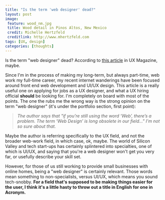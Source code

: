 ```yaml
---
title: "Is the term 'web designer' dead?"
layout: post
image:
 feature: wood_nm.jpg
 title: Wood detail in Pinos Altos, New Mexico
 credit: Michelle Hertzfeld
 creditlink: http://www.mhertzfeld.com
tags: [UX, design]
categories: [thoughts]
---
```

Is the term "web designer" dead? According to [this article](http://uxmag.com/articles/improving-hiring-for-user-experience-the-applicant) in UX Magazine, maybe.<!--more-->

Since I'm in the process of making my long-term, but always part-time, web work my full-time career, my recent internet wanderings have been focused around front end web development and UI/UX design. This article is a really useful one on applying for jobs as a UX designer, and what a UX hiring official **should** be looking for. I'm completely on board with most of the points. The one the rubs me the wrong way is the strong opinion on the term "web designer" (it's under the portfolio section, first point):

>*The author says that "if you’re still using the word ‘Web’, there’s a problem. The term ‘Web Design’ is long obsolete in our field..." I'm not so sure about that.*

Maybe the author is referring specifically to the UX field, and not the broader web-work field, in which case, ok, maybe. The world of Silicon Valley and tech start-ups has certainly splintered into specialties, one of which is UI/UX, and saying that you're a web designer won't get you very far, or usefully describe your skill set.

However, for those of us still working to provide small businesses with online homes, being a "web designer" is certainly relevant. Those words mean something to non-specialists, versus UI/UX, which means you sound tech-snobby. **For a field that's supposed to be making things easier for the user, I think it's a little hasty to throw out a title in English for one in Acronym.**